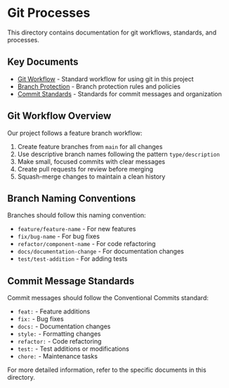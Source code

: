 # Git Processes

This directory contains documentation for git workflows, standards, and processes.

## Key Documents

- [Git Workflow](git-workflow.md) - Standard workflow for using git in this project
- [Branch Protection](branch-protection.md) - Branch protection rules and policies
- [Commit Standards](commit-standards.md) - Standards for commit messages and organization

## Git Workflow Overview

Our project follows a feature branch workflow:

1. Create feature branches from `main` for all changes
2. Use descriptive branch names following the pattern `type/description`
3. Make small, focused commits with clear messages
4. Create pull requests for review before merging
5. Squash-merge changes to maintain a clean history

## Branch Naming Conventions

Branches should follow this naming convention:
- `feature/feature-name` - For new features
- `fix/bug-name` - For bug fixes
- `refactor/component-name` - For code refactoring
- `docs/documentation-change` - For documentation changes
- `test/test-addition` - For adding tests

## Commit Message Standards

Commit messages should follow the Conventional Commits standard:
- `feat:` - Feature additions
- `fix:` - Bug fixes
- `docs:` - Documentation changes
- `style:` - Formatting changes
- `refactor:` - Code refactoring
- `test:` - Test additions or modifications
- `chore:` - Maintenance tasks

For more detailed information, refer to the specific documents in this directory.
